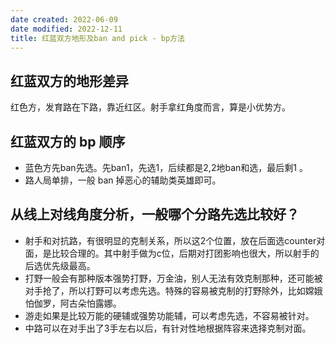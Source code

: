```yaml
---
date created: 2022-06-09
date modified: 2022-12-11
title: 红蓝双方地形及ban and pick - bp方法
---
```


## 红蓝双方的地形差异

红色方，发育路在下路，靠近红区。射手拿红角度而言，算是小优势方。

## 红蓝双方的 bp 顺序

- 蓝色方先ban先选。先ban1，先选1，后续都是2,2地ban和选，最后剩1 。
- 路人局单排，一般 ban 掉恶心的辅助类英雄即可。

## 从线上对线角度分析，一般哪个分路先选比较好？

- 射手和对抗路，有很明显的克制关系，所以这2个位置，放在后面选counter对面，是比较合理的。其中射手做为c位，后期对打团影响也很大，所以射手的后选优先级最高。
- 打野一般会有那种版本强势打野，万金油，别人无法有效克制那种，还可能被对手抢了，所以打野可以考虑先选。特殊的容易被克制的打野除外，比如嫦娥怕伽罗，阿古朵怕露娜。
- 游走如果是比较万能的硬辅或强势功能辅，可以考虑先选，不容易被针对。
- 中路可以在对手出了3手左右以后，有针对性地根据阵容来选择克制对面。
